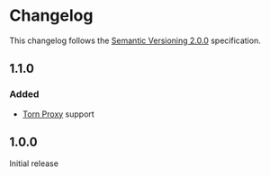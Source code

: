 # Changelog
This changelog follows the [Semantic Versioning 2.0.0](https://semver.org/) specification.

## 1.1.0
### Added
- [Torn Proxy](https://torn-proxy.com/) support

## 1.0.0
Initial release